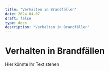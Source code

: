 ```yaml
---
title: "Verhalten in Brandfällen"
date: 2024-04-07
draft: false
type: docs
description: "Verhalten in Brandfällen"
---
```


# Verhalten in Brandfällen

Hier könnte Ihr Text stehen